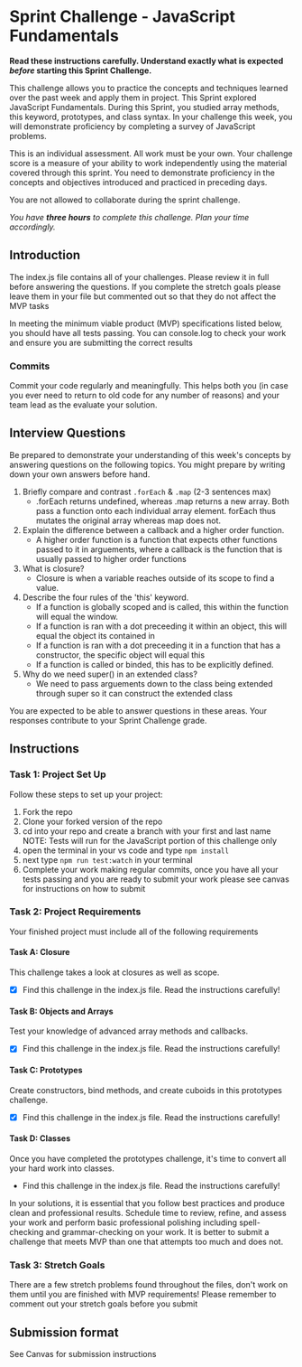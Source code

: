 # Sprint Challenge - JavaScript Fundamentals

**Read these instructions carefully. Understand exactly what is expected _before_ starting this Sprint Challenge.**

This challenge allows you to practice the concepts and techniques learned over the past week and apply them in project. This Sprint explored JavaScript Fundamentals. During this Sprint, you studied array methods, this keyword, prototypes, and class syntax. In your challenge this week, you will demonstrate proficiency by completing a survey of JavaScript problems.

This is an individual assessment. All work must be your own. Your challenge score is a measure of your ability to work independently using the material covered through this sprint. You need to demonstrate proficiency in the concepts and objectives introduced and practiced in preceding days.

You are not allowed to collaborate during the sprint challenge. 

_You have **three hours** to complete this challenge. Plan your time accordingly._


## Introduction

The index.js file contains all of your challenges. Please review it in full before answering the questions. If you complete the stretch goals please leave them in your file but commented out so that they do not affect the MVP tasks 

In meeting the minimum viable product (MVP) specifications listed below, you should have all tests passing. You can console.log to check your work and ensure you are submitting the correct results 

### Commits

Commit your code regularly and meaningfully. This helps both you (in case you ever need to return to old code for any number of reasons) and your team lead as the evaluate your solution.

## Interview Questions

Be prepared to demonstrate your understanding of this week's concepts by answering questions on the following topics. You might prepare by writing down your own answers before hand.

1. Briefly compare and contrast `.forEach` & `.map` (2-3 sentences max)
    - .forEach returns undefined, whereas .map returns a new array. Both pass a function onto each individual array element. forEach thus mutates the original array whereas map does not.
2. Explain the difference between a callback and a higher order function.
    - A higher order function is a function that expects other functions passed to it in arguements, where a callback is the function that is usually passed to higher order functions
3. What is closure?
    - Closure is when a variable reaches outside of its scope to find a value.
4. Describe the four rules of the 'this' keyword.
    - If a function is globally scoped and is called, this within the function will equal the window.
    - If a function is ran with a dot preceeding it within an object, this will equal the object its contained in
    - If a function is ran with a dot preceeding it in a function that has a constructor, the specific object will equal this
    - If a function is called or binded, this has to be explicitly defined.
5. Why do we need super() in an extended class?
    - We need to pass arguements down to the class being extended through super so it can construct the extended class

You are expected to be able to answer questions in these areas. Your responses contribute to your Sprint Challenge grade. 

## Instructions

### Task 1: Project Set Up

Follow these steps to set up your project:

1. Fork the repo
2. Clone your forked version of the repo
3. cd into your repo and create a branch with your first and last name
NOTE: Tests will run for the JavaScript portion of this challenge only
4. open the terminal in your vs code and type `npm install`
5. next type `npm run test:watch` in your terminal
6. Complete your work making regular commits, once you have all your tests passing and you are ready to submit your work please see canvas for instructions on how to submit

### Task 2: Project Requirements

Your finished project must include all of the following requirements

#### Task A: Closure

This challenge takes a look at closures as well as scope. 
* [X] Find this challenge in the index.js file. Read the instructions carefully!

#### Task B: Objects and Arrays

Test your knowledge of advanced array methods and callbacks.
* [X] Find this challenge in the index.js file. Read the instructions carefully!

#### Task C: Prototypes

Create constructors, bind methods, and create cuboids in this prototypes challenge.
* [X] Find this challenge in the index.js file. Read the instructions carefully!

#### Task D: Classes

Once you have completed the prototypes challenge, it's time to convert all your hard work into classes.
* Find this challenge in the index.js file. Read the instructions carefully!

In your solutions, it is essential that you follow best practices and produce clean and professional results. Schedule time to review, refine, and assess your work and perform basic professional polishing including spell-checking and grammar-checking on your work. It is better to submit a challenge that meets MVP than one that attempts too much and does not.

### Task 3: Stretch Goals 

There are a few stretch problems found throughout the files, don't work on them until you are finished with MVP requirements! Please remember to comment out your stretch goals before you submit 

## Submission format

See Canvas for submission instructions 

